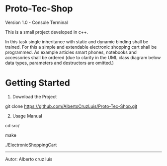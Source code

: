 # Proto-Tec-Shop

Version 1.0 - Console Terminal

This is a small project developed in c++.

In this task single inheritance with static and dynamic binding shall be trained. For this a simple and
extendable electronic shopping cart shall be programmed. As example articles smart phones,
notebooks and accessories shall be ordered (due to clarity in the UML class diagram below data
types, parameters and destructors are omitted.)

# Getting Started

1) Download the Project

git clone https://github.com/AlbertoCruzLuis/Proto-Tec-Shop.git

2) Usage Manual

cd src/

make

./ElectronicShoppingCart

-----------------------------
Autor: Alberto cruz luis
